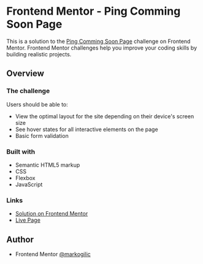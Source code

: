 # Frontend Mentor - Ping Comming Soon Page
This is a solution to the [Ping Comming Soon Page](https://www.frontendmentor.io/challenges/ping-single-column-coming-soon-page-5cadd051fec04111f7b848da) challenge on Frontend Mentor. 
Frontend Mentor challenges help you improve your coding skills by building realistic projects.

## Overview

### The challenge

Users should be able to:
- View the optimal layout for the site depending on their device's screen size
- See hover states for all interactive elements on the page
- Basic form validation

### Built with
- Semantic HTML5 markup
- CSS
- Flexbox
- JavaScript
  


### Links
- [Solution on Frontend Mentor](https://www.frontendmentor.io/solutions/interactive-card-details-form-dMkh4zGrNW)
- [Live Page](https://markogilic.github.io/ping-coming-soon-page-master/)

## Author

- Frontend Mentor [@markogilic](https://www.frontendmentor.io/profile/markogilic)
